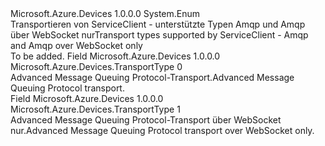 <Type Name="TransportType" FullName="Microsoft.Azure.Devices.TransportType">
  <TypeSignature Language="C#" Value="public enum TransportType" />
  <TypeSignature Language="ILAsm" Value=".class public auto ansi sealed TransportType extends System.Enum" />
  <TypeSignature Language="DocId" Value="T:Microsoft.Azure.Devices.TransportType" />
  <TypeSignature Language="VB.NET" Value="Public Enum TransportType" />
  <TypeSignature Language="F#" Value="type TransportType = " />
  <AssemblyInfo>
    <AssemblyName>Microsoft.Azure.Devices</AssemblyName>
    <AssemblyVersion>1.0.0.0</AssemblyVersion>
  </AssemblyInfo>
  <Base>
    <BaseTypeName>System.Enum</BaseTypeName>
  </Base>
  <Docs>
    <summary>
            <span data-ttu-id="21b5c-101">Transportieren von ServiceClient - unterstützte Typen Amqp und Amqp über WebSocket nur</span><span class="sxs-lookup"><span data-stu-id="21b5c-101">Transport types supported by ServiceClient - Amqp and Amqp over WebSocket only</span></span>
            </summary>
    <remarks>To be added.</remarks>
  </Docs>
  <Members>
    <Member MemberName="Amqp">
      <MemberSignature Language="C#" Value="Amqp" />
      <MemberSignature Language="ILAsm" Value=".field public static literal valuetype Microsoft.Azure.Devices.TransportType Amqp = int32(0)" />
      <MemberSignature Language="DocId" Value="F:Microsoft.Azure.Devices.TransportType.Amqp" />
      <MemberSignature Language="VB.NET" Value="Amqp" />
      <MemberSignature Language="F#" Value="Amqp = 0" Usage="Microsoft.Azure.Devices.TransportType.Amqp" />
      <MemberType>Field</MemberType>
      <AssemblyInfo>
        <AssemblyName>Microsoft.Azure.Devices</AssemblyName>
        <AssemblyVersion>1.0.0.0</AssemblyVersion>
      </AssemblyInfo>
      <ReturnValue>
        <ReturnType>Microsoft.Azure.Devices.TransportType</ReturnType>
      </ReturnValue>
      <MemberValue>0</MemberValue>
      <Docs>
        <summary>
            <span data-ttu-id="21b5c-102">Advanced Message Queuing Protocol-Transport.</span><span class="sxs-lookup"><span data-stu-id="21b5c-102">Advanced Message Queuing Protocol transport.</span></span>
            </summary>
      </Docs>
    </Member>
    <Member MemberName="Amqp_WebSocket_Only">
      <MemberSignature Language="C#" Value="Amqp_WebSocket_Only" />
      <MemberSignature Language="ILAsm" Value=".field public static literal valuetype Microsoft.Azure.Devices.TransportType Amqp_WebSocket_Only = int32(1)" />
      <MemberSignature Language="DocId" Value="F:Microsoft.Azure.Devices.TransportType.Amqp_WebSocket_Only" />
      <MemberSignature Language="VB.NET" Value="Amqp_WebSocket_Only" />
      <MemberSignature Language="F#" Value="Amqp_WebSocket_Only = 1" Usage="Microsoft.Azure.Devices.TransportType.Amqp_WebSocket_Only" />
      <MemberType>Field</MemberType>
      <AssemblyInfo>
        <AssemblyName>Microsoft.Azure.Devices</AssemblyName>
        <AssemblyVersion>1.0.0.0</AssemblyVersion>
      </AssemblyInfo>
      <ReturnValue>
        <ReturnType>Microsoft.Azure.Devices.TransportType</ReturnType>
      </ReturnValue>
      <MemberValue>1</MemberValue>
      <Docs>
        <summary>
            <span data-ttu-id="21b5c-103">Advanced Message Queuing Protocol-Transport über WebSocket nur.</span><span class="sxs-lookup"><span data-stu-id="21b5c-103">Advanced Message Queuing Protocol transport over WebSocket only.</span></span>
            </summary>
      </Docs>
    </Member>
  </Members>
</Type>